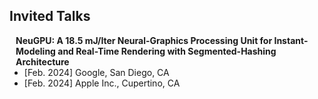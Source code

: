 ## Invited Talks

<h4 style="margin:0 10px 0;">NeuGPU: A 18.5 mJ/Iter Neural-Graphics Processing Unit for Instant-Modeling and Real-Time Rendering with Segmented-Hashing Architecture</h4>

<ul style="margin:0 0 5px;">
  <li><autocolor>[Feb. 2024] Google, San Diego, CA</autocolor></li>
  <li><autocolor>[Feb. 2024] Apple Inc., Cupertino, CA</autocolor></li>
  
</ul>
  
  
  
</br>
